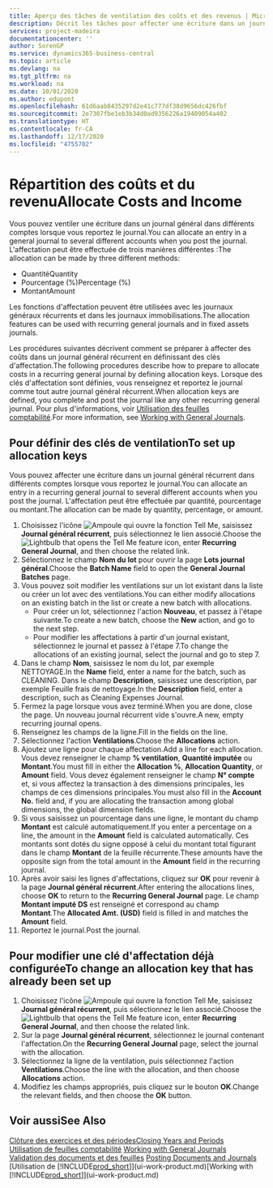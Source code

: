 ```yaml
---
title: Aperçu des tâches de ventilation des coûts et des revenus | Microsoft Docs
description: Décrit les tâches pour affecter une écriture dans un journal général dans différents comptes lorsque vous reportez le journal.
services: project-madeira
documentationcenter: ''
author: SorenGP
ms.service: dynamics365-business-central
ms.topic: article
ms.devlang: na
ms.tgt_pltfrm: na
ms.workload: na
ms.date: 10/01/2020
ms.author: edupont
ms.openlocfilehash: 61d6aab8435297d2e41c777df38d9656dc426fbf
ms.sourcegitcommit: 2e7307fbe1eb3b34d0ad9356226a19409054a402
ms.translationtype: HT
ms.contentlocale: fr-CA
ms.lasthandoff: 12/17/2020
ms.locfileid: "4755702"
---
```

# <a name="allocate-costs-and-income"></a><span data-ttu-id="a8b5c-103">Répartition des coûts et du revenu</span><span class="sxs-lookup"><span data-stu-id="a8b5c-103">Allocate Costs and Income</span></span>
<span data-ttu-id="a8b5c-104">Vous pouvez ventiler une écriture dans un journal général dans différents comptes lorsque vous reportez le journal.</span><span class="sxs-lookup"><span data-stu-id="a8b5c-104">You can allocate an entry in a general journal to several different accounts when you post the journal.</span></span> <span data-ttu-id="a8b5c-105">L'affectation peut être effectuée de trois manières différentes :</span><span class="sxs-lookup"><span data-stu-id="a8b5c-105">The allocation can be made by three different methods:</span></span>

* <span data-ttu-id="a8b5c-106">Quantité</span><span class="sxs-lookup"><span data-stu-id="a8b5c-106">Quantity</span></span>
* <span data-ttu-id="a8b5c-107">Pourcentage (%)</span><span class="sxs-lookup"><span data-stu-id="a8b5c-107">Percentage (%)</span></span>
* <span data-ttu-id="a8b5c-108">Montant</span><span class="sxs-lookup"><span data-stu-id="a8b5c-108">Amount</span></span>

<span data-ttu-id="a8b5c-109">Les fonctions d'affectation peuvent être utilisées avec les journaux généraux récurrents et dans les journaux immobilisations.</span><span class="sxs-lookup"><span data-stu-id="a8b5c-109">The allocation features can be used with recurring general journals and in fixed assets journals.</span></span>
<!--You can also distribute the cost or revenue of a line to an intercompany partner when you post a sales or purchase document. When you post the document, a line will be posted in your general journal, and a corresponding line will be created in the intercompany outbox.-->

<span data-ttu-id="a8b5c-110">Les procédures suivantes décrivent comment se préparer à affecter des coûts dans un journal général récurrent en définissant des clés d'affectation.</span><span class="sxs-lookup"><span data-stu-id="a8b5c-110">The following procedures describe how to prepare to allocate costs in a recurring general journal by defining allocation keys.</span></span> <span data-ttu-id="a8b5c-111">Lorsque des clés d'affectation sont définies, vous renseignez et reportez le journal comme tout autre journal général récurrent.</span><span class="sxs-lookup"><span data-stu-id="a8b5c-111">When allocation keys are defined, you complete and post the journal like any other recurring general journal.</span></span> <span data-ttu-id="a8b5c-112">Pour plus d'informations, voir [Utilisation des feuilles comptabilité](ui-work-general-journals.md).</span><span class="sxs-lookup"><span data-stu-id="a8b5c-112">For more information, see [Working with General Journals](ui-work-general-journals.md).</span></span>

## <a name="to-set-up-allocation-keys"></a><span data-ttu-id="a8b5c-113">Pour définir des clés de ventilation</span><span class="sxs-lookup"><span data-stu-id="a8b5c-113">To set up allocation keys</span></span>
<span data-ttu-id="a8b5c-114">Vous pouvez affecter une écriture dans un journal général récurrent dans différents comptes lorsque vous reportez le journal.</span><span class="sxs-lookup"><span data-stu-id="a8b5c-114">You can allocate an entry in a recurring general journal to several different accounts when you post the journal.</span></span> <span data-ttu-id="a8b5c-115">L'affectation peut être effectuée par quantité, pourcentage ou montant.</span><span class="sxs-lookup"><span data-stu-id="a8b5c-115">The allocation can be made by quantity, percentage, or amount.</span></span>
1. <span data-ttu-id="a8b5c-116">Choisissez l'icône ![Ampoule qui ouvre la fonction Tell Me](media/ui-search/search_small.png "Dites-moi ce que vous voulez faire"), saisissez **Journal général récurrent**, puis sélectionnez le lien associé.</span><span class="sxs-lookup"><span data-stu-id="a8b5c-116">Choose the ![Lightbulb that opens the Tell Me feature](media/ui-search/search_small.png "Tell me what you want to do") icon, enter **Recurring General Journal**, and then choose the related link.</span></span>
2. <span data-ttu-id="a8b5c-117">Sélectionnez le champ **Nom du lot** pour ouvrir la page **Lots journal général**.</span><span class="sxs-lookup"><span data-stu-id="a8b5c-117">Choose the **Batch Name** field to open the **General Journal Batches** page.</span></span>
3. <span data-ttu-id="a8b5c-118">Vous pouvez soit modifier les ventilations sur un lot existant dans la liste ou créer un lot avec des ventilations.</span><span class="sxs-lookup"><span data-stu-id="a8b5c-118">You can either modify allocations on an existing batch in the list or create a new batch with allocations.</span></span>
   * <span data-ttu-id="a8b5c-119">Pour créer un lot, sélectionnez l'action **Nouveau**, et passez à l'étape suivante.</span><span class="sxs-lookup"><span data-stu-id="a8b5c-119">To create a new batch, choose the **New** action, and go to the next step.</span></span>
   * <span data-ttu-id="a8b5c-120">Pour modifier les affectations à partir d'un journal existant, sélectionnez le journal et passez à l'étape 7.</span><span class="sxs-lookup"><span data-stu-id="a8b5c-120">To change the allocations of an existing journal, select the journal and go to step 7.</span></span>    
4. <span data-ttu-id="a8b5c-121">Dans le champ **Nom**, saisissez le nom du lot, par exemple NETTOYAGE.</span><span class="sxs-lookup"><span data-stu-id="a8b5c-121">In the **Name** field, enter a name for the batch, such as CLEANING.</span></span> <span data-ttu-id="a8b5c-122">Dans le champ **Description**, saisissez une description, par exemple Feuille frais de nettoyage.</span><span class="sxs-lookup"><span data-stu-id="a8b5c-122">In the **Description** field, enter a description, such as Cleaning Expenses Journal.</span></span>
5. <span data-ttu-id="a8b5c-123">Fermez la page lorsque vous avez terminé.</span><span class="sxs-lookup"><span data-stu-id="a8b5c-123">When you are done, close the page.</span></span> <span data-ttu-id="a8b5c-124">Un nouveau journal récurrent vide s'ouvre.</span><span class="sxs-lookup"><span data-stu-id="a8b5c-124">A new, empty recurring journal opens.</span></span>
6. <span data-ttu-id="a8b5c-125">Renseignez les champs de la ligne.</span><span class="sxs-lookup"><span data-stu-id="a8b5c-125">Fill in the fields on the line.</span></span>
7. <span data-ttu-id="a8b5c-126">Sélectionnez l'action **Ventilations**.</span><span class="sxs-lookup"><span data-stu-id="a8b5c-126">Choose the **Allocations** action.</span></span>
8. <span data-ttu-id="a8b5c-127">Ajoutez une ligne pour chaque affectation.</span><span class="sxs-lookup"><span data-stu-id="a8b5c-127">Add a line for each allocation.</span></span> <span data-ttu-id="a8b5c-128">Vous devez renseigner le champ **% ventilation**, **Quantité imputée** ou **Montant**.</span><span class="sxs-lookup"><span data-stu-id="a8b5c-128">You must fill in either the **Allocation %**, **Allocation Quantity**, or **Amount** field.</span></span> <span data-ttu-id="a8b5c-129">Vous devez également renseigner le champ **N° compte** et, si vous affectez la transaction à des dimensions principales, les champs de ces dimensions principales.</span><span class="sxs-lookup"><span data-stu-id="a8b5c-129">You must also fill in the **Account No.** field and, if you are allocating the transaction among global dimensions, the global dimension fields.</span></span>
9. <span data-ttu-id="a8b5c-130">Si vous saisissez un pourcentage dans une ligne, le montant du champ **Montant** est calculé automatiquement.</span><span class="sxs-lookup"><span data-stu-id="a8b5c-130">If you enter a percentage on a line, the amount in the **Amount** field is calculated automatically.</span></span> <span data-ttu-id="a8b5c-131">Ces montants sont dotés du signe opposé à celui du montant total figurant dans le champ **Montant** de la feuille récurrente.</span><span class="sxs-lookup"><span data-stu-id="a8b5c-131">These amounts have the opposite sign from the total amount in the **Amount** field in the recurring journal.</span></span>
10. <span data-ttu-id="a8b5c-132">Après avoir saisi les lignes d'affectations, cliquez sur **OK** pour revenir à la page **Journal général récurrent**.</span><span class="sxs-lookup"><span data-stu-id="a8b5c-132">After entering the allocations lines, choose **OK** to return to the **Recurring General Journal** page.</span></span> <span data-ttu-id="a8b5c-133">Le champ **Montant imputé DS** est renseigné et correspond au champ **Montant**.</span><span class="sxs-lookup"><span data-stu-id="a8b5c-133">The **Allocated Amt. (USD)** field is filled in and matches the **Amount** field.</span></span>
11. <span data-ttu-id="a8b5c-134">Reportez le journal.</span><span class="sxs-lookup"><span data-stu-id="a8b5c-134">Post the journal.</span></span>

## <a name="to-change-an-allocation-key-that-has-already-been-set-up"></a><span data-ttu-id="a8b5c-135">Pour modifier une clé d'affectation déjà configurée</span><span class="sxs-lookup"><span data-stu-id="a8b5c-135">To change an allocation key that has already been set up</span></span>
1. <span data-ttu-id="a8b5c-136">Choisissez l'icône ![Ampoule qui ouvre la fonction Tell Me](media/ui-search/search_small.png "Dites-moi ce que vous voulez faire"), saisissez **Journal général récurrent**, puis sélectionnez le lien associé.</span><span class="sxs-lookup"><span data-stu-id="a8b5c-136">Choose the ![Lightbulb that opens the Tell Me feature](media/ui-search/search_small.png "Tell me what you want to do") icon, enter **Recurring General Journal**, and then choose the related link.</span></span>
2. <span data-ttu-id="a8b5c-137">Sur la page **Journal général récurrent**, sélectionnez le journal contenant l'affectation.</span><span class="sxs-lookup"><span data-stu-id="a8b5c-137">On the **Recurring General Journal** page, select the journal with the allocation.</span></span>
3. <span data-ttu-id="a8b5c-138">Sélectionnez la ligne de la ventilation, puis sélectionnez l'action **Ventilations**.</span><span class="sxs-lookup"><span data-stu-id="a8b5c-138">Choose the line with the allocation, and then choose **Allocations** action.</span></span>
4. <span data-ttu-id="a8b5c-139">Modifiez les champs appropriés, puis cliquez sur le bouton **OK**.</span><span class="sxs-lookup"><span data-stu-id="a8b5c-139">Change the relevant fields, and then choose the **OK** button.</span></span>

## <a name="see-also"></a><span data-ttu-id="a8b5c-140">Voir aussi</span><span class="sxs-lookup"><span data-stu-id="a8b5c-140">See Also</span></span>
[<span data-ttu-id="a8b5c-141">Clôture des exercices et des périodes</span><span class="sxs-lookup"><span data-stu-id="a8b5c-141">Closing Years and Periods</span></span>](year-close-years-periods.md)  
<span data-ttu-id="a8b5c-142">[Utilisation de feuilles comptabilité](ui-work-general-journals.md)  </span><span class="sxs-lookup"><span data-stu-id="a8b5c-142">[Working with General Journals](ui-work-general-journals.md)  </span></span>  
<span data-ttu-id="a8b5c-143">[Validation des documents et des feuilles](ui-post-documents-journals.md)  </span><span class="sxs-lookup"><span data-stu-id="a8b5c-143">[Posting Documents and Journals](ui-post-documents-journals.md)  </span></span>  
<span data-ttu-id="a8b5c-144">[Utilisation de [!INCLUDE[prod_short](includes/prod_short.md)]](ui-work-product.md)</span><span class="sxs-lookup"><span data-stu-id="a8b5c-144">[Working with [!INCLUDE[prod_short](includes/prod_short.md)]](ui-work-product.md)</span></span>
